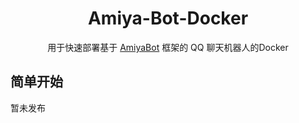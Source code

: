 <div align="center">

# Amiya-Bot-Docker

用于快速部署基于 [AmiyaBot](https://github.com/AmiyaBot/Amiya-Bot) 框架的 QQ 聊天机器人的Docker<br>


</div>
<!-- projectInfo end -->

## 简单开始

暂未发布
